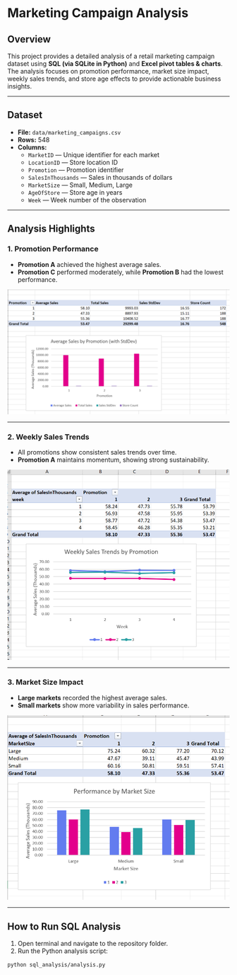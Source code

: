 # Marketing Campaign Analysis

## Overview
This project provides a detailed analysis of a retail marketing campaign dataset using **SQL (via SQLite in Python)** and **Excel pivot tables & charts**. The analysis focuses on promotion performance, market size impact, weekly sales trends, and store age effects to provide actionable business insights.

---

## Dataset
- **File:** `data/marketing_campaigns.csv`  
- **Rows:** 548  
- **Columns:** 
  - `MarketID` — Unique identifier for each market  
  - `LocationID` — Store location ID  
  - `Promotion` — Promotion identifier  
  - `SalesInThousands` — Sales in thousands of dollars  
  - `MarketSize` — Small, Medium, Large  
  - `AgeOfStore` — Store age in years  
  - `Week` — Week number of the observation  

---

## Analysis Highlights

### 1. Promotion Performance
- **Promotion A** achieved the highest average sales.  
- **Promotion C** performed moderately, while **Promotion B** had the lowest performance.  

![Promotion Performance](images/promotion_performance.png)

---

### 2. Weekly Sales Trends
- All promotions show consistent sales trends over time.  
- **Promotion A** maintains momentum, showing strong sustainability.  

![Weekly Trends](images/weekly_trends.png)

---

### 3. Market Size Impact
- **Large markets** recorded the highest average sales.  
- **Small markets** show more variability in sales performance.  

![Market Size Performance](images/market_size_performance.png)

---

## How to Run SQL Analysis
1. Open terminal and navigate to the repository folder.  
2. Run the Python analysis script:
```bash
python sql_analysis/analysis.py

